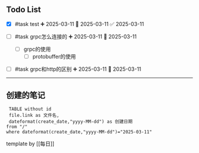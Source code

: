 



## Todo List
- [x] #task test ➕ 2025-03-11 📅 2025-03-11 ✅ 2025-03-11 
- [ ] #task grpc怎么连接的 ➕ 2025-03-11 📅 2025-03-11
	- [ ] grpc的使用
		- [ ] protobuffer的使用
- [ ] #task grpc和http的区别 ➕ 2025-03-11 📅 2025-03-11  




---

## 创建的笔记
```dataview
 TABLE without id
 file.link as 文件名,
 dateformat(create_date,"yyyy-MM-dd") as 创建日期
from "/"
where dateformat(create_date,"yyyy-MM-dd")="2025-03-11"
```









template by [[每日]]
